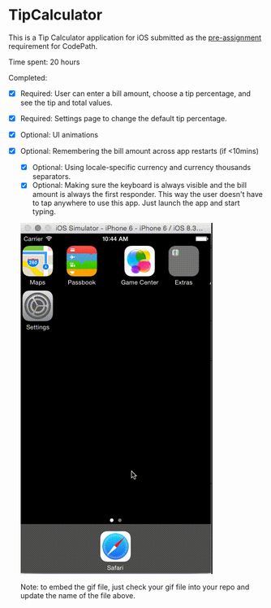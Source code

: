 # TipCalculator

This is a Tip Calculator application for iOS submitted as the [pre-assignment](https://gist.github.com/timothy1ee/7747214) requirement for CodePath.

Time spent: 20 hours

Completed:

* [X] Required: User can enter a bill amount, choose a tip percentage, and see the tip and total values.
* [X] Required: Settings page to change the default tip percentage.
* [X] Optional: UI animations
* [X] Optional: Remembering the bill amount across app restarts (if <10mins)
    * [X] Optional: Using locale-specific currency and currency thousands separators.
    * [X] Optional: Making sure the keyboard is always visible and the bill amount is always the first responder. This way the user doesn't have to tap anywhere to use this app. Just launch the app and start typing.

    ![Video Walkthrough](tipcalculator.gif)

    Note: to embed the gif file, just check your gif file into your repo and update the name of the file above.
